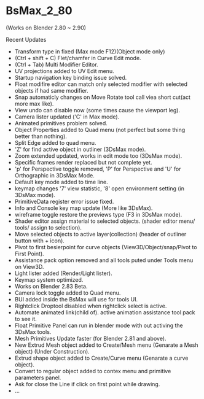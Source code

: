 
# BsMax_2_80

(Works on Blender 2.80 ~ 2.90)

Recent Updates

* Transform type in fixed (Max mode F12)(Object mode only)
* (Ctrl + shift + C) Flet/chamfer in Curve Edit mode.
* (Ctrl + Tab) Multi Modifier Editor.
* UV projections added to UV Edit menu.
* Startup navigation key binding issue solved.
* Float modifire editor can match only selected modifier with selected objects if had same modifier.
* Snap automaticly changes on Move Rotate tool call viea short cut(act more max like).
* View undo can disable now (some times cause the viewport leg).
* Camera lister updated ('C' in Max mode).
* Animated primitives problem solved.
* Object Properties added to Quad menu (not perfect but some thing better than nothing).
* Split Edge added to quad menu.
* 'Z' for find active object in outliner (3DsMax mode).
* Zoom extended updated, works in edit mode too (3DsMax mode).
* Specific frames render replaced but not complete yet.
* 'p' for Perspective toggle removed, 'P' for Perspective and 'U' for Orthographic in 3DsMax Mode.
* Default key mode added to time line.
* keymap changes '7' view statistic, '8' open environment setting (in 3DsMax mode).
* PrimitiveData register error issue fixed.
* Info and Console key map update (More like 3DsMax).
* wireframe toggle restore the previews type (F3 in 3DsMax mode).
* Shader editor assign material to selected objects. (shader editor menu/ tools/ assign to selection).
* Move selected objects to active layer(collection) (header of outliner button with + icon).
* Pivot to first besierpoint for curve objects (View3D/Object/snap/Pivot to First Point).
* Assistance pack option removed and all tools puted under Tools menu on View3D.
* Light lister added (Render/Light lister).
* Keymap system optimized.
* Works on Blender 2.83 Beta.
* Camera lock toggle added to Quad menu.
* BUI added inside the BsMax will use for tools UI.
* Rightclick Droptool disabled when rightclick select is active.
* Automate animated link(child of). active animation assistance tool pack to see it.
* Float Primitive Panel can run in blender mode with out activing the 3DsMax tools.
* Mesh Primitives Update faster (for Blender 2.81 and above).
* New Extrud Mesh object added to Create/Mesh menu (Genarate a Mesh object) (Under Construction).
* Extrud shape object added to Create/Curve menu (Genarate a curve object).
* Convert to regular object added to contex menu and primitive parameters panel.
* Ask for close the Line if click on first point while drawing.
* ...
